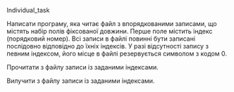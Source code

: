 Individual_task

Написати програму, яка читає файл з впорядкованими записами, що містять набір полів фіксованої довжини. Перше поле містить індекс (порядковий номер). Всі записи в файлі повинні бути записані послідовно відповідно до їхніх індексів. У разі відсутності запису з певним індексом, його місце в файлі резервується символом з кодом 0.

Прочитати з файлу записи із заданими індексами.

Вилучити з файлу записи із заданими індексами.
